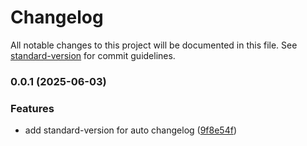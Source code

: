 # Changelog

All notable changes to this project will be documented in this file. See [standard-version](https://github.com/conventional-changelog/standard-version) for commit guidelines.

### 0.0.1 (2025-06-03)


### Features

* add standard-version for auto changelog ([9f8e54f](https://github.com/LuminaryLuna06/form-builder/commit/9f8e54f0010d4fe02af30d629c1c64e358912b48))
